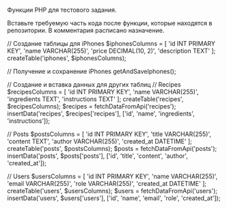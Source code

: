 Функции PHP для тестового задания.

Вставьте требуемую часть кода после функции, которые находятся в репозитории.
В комментария расписано назначение.

// Создание таблицы для iPhones
$iphonesColumns = [
    'id INT PRIMARY KEY',
    'name VARCHAR(255)',
    'price DECIMAL(10, 2)',
    'description TEXT'
];
createTable('iphones', $iphonesColumns);

// Получение и сохранение iPhones
getAndSaveIphones();

// Создание и вставка данных для других таблиц
// Recipes
$recipesColumns = [
    'id INT PRIMARY KEY',
    'name VARCHAR(255)',
    'ingredients TEXT',
    'instructions TEXT'
];
createTable('recipes', $recipesColumns);
$recipes = fetchDataFromApi('recipes');
insertData('recipes', $recipes['recipes'], ['id', 'name', 'ingredients', 'instructions']);

// Posts
$postsColumns = [
    'id INT PRIMARY KEY',
    'title VARCHAR(255)',
    'content TEXT',
    'author VARCHAR(255)',
    'created_at DATETIME'
];
createTable('posts', $postsColumns);
$posts = fetchDataFromApi('posts');
insertData('posts', $posts['posts'], ['id', 'title', 'content', 'author', 'created_at']);

// Users
$usersColumns = [
    'id INT PRIMARY KEY',
    'name VARCHAR(255)',
    'email VARCHAR(255)',
    'role VARCHAR(255)',
    'created_at DATETIME'
];
createTable('users', $usersColumns);
$users = fetchDataFromApi('users');
insertData('users', $users['users'], ['id', 'name', 'email', 'role', 'created_at']);
